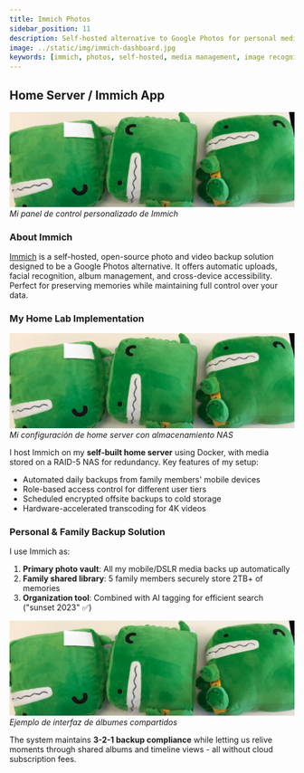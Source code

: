 ```yaml
---
title: Immich Photos
sidebar_position: 11
description: Self-hosted alternative to Google Photos for personal media management
image: ../static/img/immich-dashboard.jpg
keywords: [immich, photos, self-hosted, media management, image recognition]
---
```


## Home Server / Immich App

![Immich Interface](./attachments/immich-interface.png)*Mi panel de control personalizado de Immich*

### About Immich
[Immich](https://immich.app/) is a self-hosted, open-source photo and video backup solution designed to be a Google Photos alternative. It offers automatic uploads, facial recognition, album management, and cross-device accessibility. Perfect for preserving memories while maintaining full control over your data.

### My Home Lab Implementation

![Server Setup](./attachments/server-rack.png)*Mi configuración de home server con almacenamiento NAS*

I host Immich on my **self-built home server** using Docker, with media stored on a RAID-5 NAS for redundancy. Key features of my setup:
- Automated daily backups from family members' mobile devices
- Role-based access control for different user tiers
- Scheduled encrypted offsite backups to cold storage
- Hardware-accelerated transcoding for 4K videos

### Personal & Family Backup Solution

I use Immich as:
1. **Primary photo vault**: All my mobile/DSLR media backs up automatically
2. **Family shared library**: 5 family members securely store 2TB+ of memories
3. **Organization tool**: Combined with AI tagging for efficient search ("sunset 2023" ✅)

![Family Sharing](./attachments/family-sharing-ui.png
)*Ejemplo de interfaz de álbumes compartidos*

The system maintains **3-2-1 backup compliance** while letting us relive moments through shared albums and timeline views - all without cloud subscription fees.